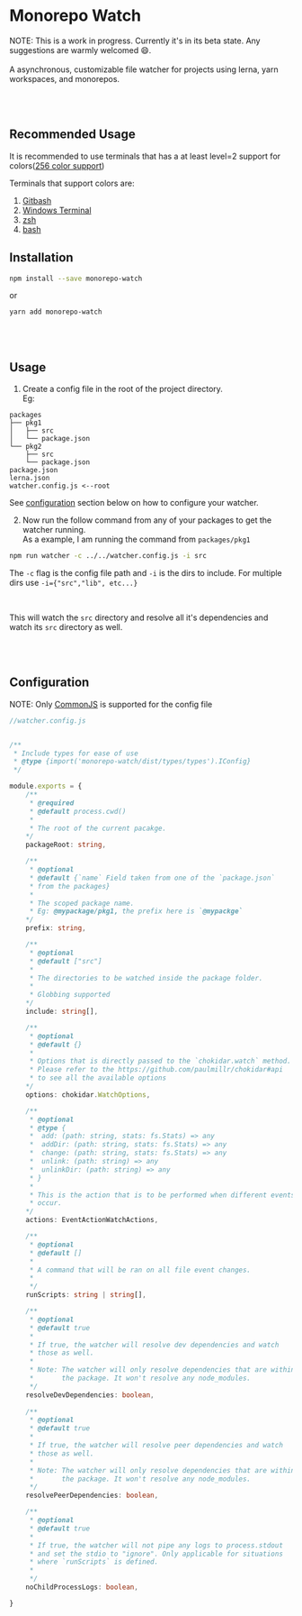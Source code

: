 # Monorepo Watch

NOTE: This is a work in progress. Currently it's in its beta state.
Any suggestions are warmly welcomed 😄.
<br/>
<br />
A asynchronous, customizable file watcher for projects using lerna, yarn workspaces, and monorepos.

<br/>
<br/>

## Recommended Usage
It is recommended to use terminals that has a at least level=2 support for colors([256 color support](https://nodejs.org/api/tty.html#tty_readstream_setrawmode_mode))

Terminals that support colors are:

1. [Gitbash](https://git-scm.com/download/win)
2. [Windows Terminal](https://www.microsoft.com/en-us/p/windows-terminal/9n0dx20hk701#activetab=pivot:overviewtab)
3. [zsh](https://ohmyz.sh/#install)
4. [bash](https://www.gnu.org/software/bash/)

## Installation

```sh
npm install --save monorepo-watch
```

or

```sh
yarn add monorepo-watch
```

<br/>
<br/>

## Usage

1. Create a config file in the root of the project directory.
   </br>
   Eg:

```
packages
├── pkg1
│   ├── src
│   └── package.json
└── pkg2
    ├── src
    └── package.json
package.json
lerna.json
watcher.config.js <--root
```

See [configuration](https://https://github.com/Utkarshk384/monorepo-watch#Configuration) section below on how to configure your watcher.

2. Now run the follow command from any of your packages to get the watcher running.
   <br/>
   As a example, I am running the command from `packages/pkg1`

```sh
npm run watcher -c ../../watcher.config.js -i src
```

The `-c` flag is the config file path and `-i` is the dirs to include.
For multiple dirs use `-i={"src","lib", etc...}`

<br />

This will watch the `src` directory and resolve all it's dependencies and watch its `src` directory as well.

<br/>
<br/>

## Configuration

NOTE: Only [CommonJS](https://medium.com/@cgcrutch18/commonjs-what-why-and-how-64ed9f31aa46) is supported for the config file

```typescript
//watcher.config.js


/**
 * Include types for ease of use
 * @type {import('monorepo-watch/dist/types/types').IConfig}
 */

module.exports = {
    /**
     * @required
     * @default process.cwd()
     * 
     * The root of the current pacakge.
    */
    packageRoot: string,

    /**
     * @optional
     * @default {`name` Field taken from one of the `package.json` 
     * from the packages}
     * 
     * The scoped package name.
     * Eg: @mypackage/pkg1, the prefix here is `@mypackge`
    */
    prefix: string,

    /**
     * @optional
     * @default ["src"]
     * 
     * The directories to be watched inside the package folder.
     * 
     * Globbing supported
    */
    include: string[],

    /**
     * @optional
     * @default {}
     * 
     * Options that is directly passed to the `chokidar.watch` method.
     * Please refer to the https://github.com/paulmillr/chokidar#api
     * to see all the available options
    */
    options: chokidar.WatchOptions,

    /**
     * @optional
     * @type {
     *  add: (path: string, stats: fs.Stats) => any
     *  addDir: (path: string, stats: fs.Stats) => any
     *  change: (path: string, stats: fs.Stats) => any
     *  unlink: (path: string) => any
     *  unlinkDir: (path: string) => any
     * }
     * 
     * This is the action that is to be performed when different events 
     * occur.
    */
    actions: EventActionWatchActions,

    /**
     * @optional
     * @default []
     * 
     * A command that will be ran on all file event changes.
     * 
     */
    runScripts: string | string[],

    /**
     * @optional
     * @default true
     * 
     * If true, the watcher will resolve dev dependencies and watch
     * those as well. 
     * 
     * Note: The watcher will only resolve dependencies that are within
     *       the package. It won't resolve any node_modules.
     */
    resolveDevDependencies: boolean,
    
    /**
     * @optional
     * @default true
     * 
     * If true, the watcher will resolve peer dependencies and watch
     * those as well. 
     * 
     * Note: The watcher will only resolve dependencies that are within
     *       the package. It won't resolve any node_modules.
     */
    resolvePeerDependencies: boolean,

    /**
     * @optional
     * @default true
     * 
     * If true, the watcher will not pipe any logs to process.stdout 
     * and set the stdio to "ignore". Only applicable for situations  
     * where `runScripts` is defined.
     * 
     */
    noChildProcessLogs: boolean,

}
```
